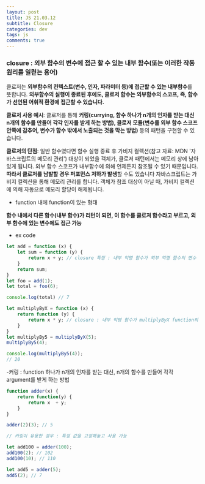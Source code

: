 ```yaml
---  
layout: post  
title: JS 21.03.12
subtitle: Closure
categories: dev
tags: js
comments: true  
--- 
```


### closure : 외부 함수의 변수에 접근 할 수 있는 내부 함수(또는 이러한 작동 원리를 일컫는 용어)

클로저는 **외부함수의 컨텍스트(변수, 인자, 파라미터 등)에 접근할 수 있는 내부함수**를 뜻합니다. **외부함수의 실행이 종료된 후에도, 클로저 함수는 외부함수의 스코프, 즉, 함수가 선언된 어휘적 환경에 접근할 수 있습니다.**

**클로저 사용 예시**: 클로저를 통해 **커링(currying, 함수 하나가 n개의 인자를 받는 대신 n개의 함수를 만들어 각각 인자를 받게 하는 방법), 클로저 모듈(변수를 외부 함수 스코프 안쪽에 감추어, 변수가 함수 밖에서 노출되는 것을 막는 방법)** 등의 패턴을 구현할 수 있습니다.

**클로저의 단점**: 일반 함수였다면 함수 실행 종료 후 가비지 컬렉션(참고 자료: MDN '자바스크립트의 메모리 관리') 대상이 되었을 객체가, 클로저 패턴에서는 메모리 상에 남아 있게 됩니다. 외부 함수 스코프가 내부함수에 의해 언제든지 참조될 수 있기 때문입니다. **따라서 클로저를 남발할 경우 퍼포먼스 저하가 발생**할 수도 있습니다 자바스크립트는 가비지 컬렉션을 통해 메모리 관리를 합니다. 객체가 참조 대상이 아닐 때, 가비지 컬렉션에 의해 자동으로 메모리 할당이 해제됩니다.

- function 내에 function이 있는 형태

**함수 내에서 다른 함수(내부 함수)가 리턴이 되면, 이 함수를 클로져 함수라고 부르고, 외부 함수에 있는 변수에도 접근 가능**

- ex code

```js
let add = function (x) {
    let sum = function (y) {
        return x + y; // closure 특징 : 내부 익명 함수가 외부 익명 함수의 변수 x를 참조
    }
    return sum;
}
let foo = add(1);
let total = foo(6);

console.log(total) // 7
```

```js
let multiplyByX = function (x) {
    return function (y) {
        return x * y; // closure : 내부 익명 함수가 multiplyByX function의 인자 5 참조
    }
}
let multiplyBy5 = multiplyByX(5);
multiplyBy5(4);

console.log(multiplyBy5(4));
// 20
```

-커링 : function 하나가 n개의 인자를 받는 대신, n개의 함수를 만들어 각각 argument를 받게 하는 방법

```js
function adder(x) {
	return function(y) {
		return x  + y;
	}
}

adder(2)(3); // 5

// 커링이 유용한 경우 : 특정 값을 고정해놓고 사용 가능

let add100 = adder(100);
add100(2); // 102
add100(10); // 110

let add5 = adder(5);
add5(2); // 7
```
